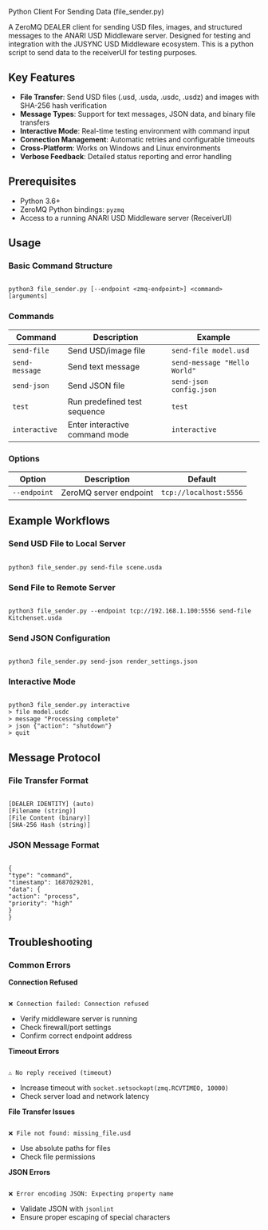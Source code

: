 
Python Client For Sending Data (file_sender.py)

A ZeroMQ DEALER client for sending USD files, images, and structured messages to the ANARI USD Middleware server. Designed for testing and integration with the JUSYNC USD Middleware ecosystem. This is a python script to send data to the receiverUI for testing purposes.

## Key Features

- **File Transfer**: Send USD files (.usd, .usda, .usdc, .usdz) and images with SHA-256 hash verification
- **Message Types**: Support for text messages, JSON data, and binary file transfers
- **Interactive Mode**: Real-time testing environment with command input
- **Connection Management**: Automatic retries and configurable timeouts
- **Cross-Platform**: Works on Windows and Linux environments
- **Verbose Feedback**: Detailed status reporting and error handling

## Prerequisites

- Python 3.6+
- ZeroMQ Python bindings: `pyzmq`
- Access to a running ANARI USD Middleware server (ReceiverUI)

## Usage

### Basic Command Structure
```

python3 file_sender.py [--endpoint <zmq-endpoint>] <command> [arguments]

```

### Commands

| Command         | Description                                  | Example                                  |
|-----------------|----------------------------------------------|------------------------------------------|
| `send-file`     | Send USD/image file                          | `send-file model.usd`                    |
| `send-message`  | Send text message                            | `send-message "Hello World"`             |
| `send-json`     | Send JSON file                               | `send-json config.json`                  |
| `test`          | Run predefined test sequence                 | `test`                                   |
| `interactive`   | Enter interactive command mode               | `interactive`                            |

### Options

| Option          | Description                          | Default                      |
|-----------------|--------------------------------------|------------------------------|
| `--endpoint`    | ZeroMQ server endpoint               | `tcp://localhost:5556`       |

## Example Workflows

### Send USD File to Local Server
```

python3 file_sender.py send-file scene.usda

```

### Send File to Remote Server
```

python3 file_sender.py --endpoint tcp://192.168.1.100:5556 send-file Kitchenset.usda

```

### Send JSON Configuration
```

python3 file_sender.py send-json render_settings.json

```

### Interactive Mode
```

python3 file_sender.py interactive
> file model.usdc
> message "Processing complete"
> json {"action": "shutdown"}
> quit

```

## Message Protocol

### File Transfer Format
```

[DEALER IDENTITY] (auto)
[Filename (string)]
[File Content (binary)]
[SHA-256 Hash (string)]

```

### JSON Message Format
```

{
"type": "command",
"timestamp": 1687029201,
"data": {
"action": "process",
"priority": "high"
}
}

```

## Troubleshooting

### Common Errors

**Connection Refused**
```

❌ Connection failed: Connection refused

```
- Verify middleware server is running
- Check firewall/port settings
- Confirm correct endpoint address

**Timeout Errors**
```

⚠️ No reply received (timeout)

```
- Increase timeout with `socket.setsockopt(zmq.RCVTIMEO, 10000)`
- Check server load and network latency

**File Transfer Issues**
```

❌ File not found: missing_file.usd

```
- Use absolute paths for files
- Check file permissions

**JSON Errors**
```

❌ Error encoding JSON: Expecting property name

```
- Validate JSON with `jsonlint`
- Ensure proper escaping of special characters


